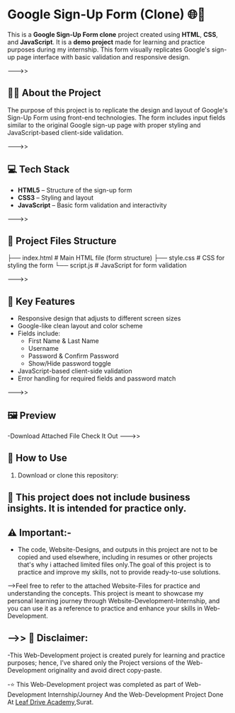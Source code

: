 # Google Sign-Up Form (Clone) 🌐🔐

This is a **Google Sign-Up Form clone** project created using **HTML**, **CSS**, and **JavaScript**. It is a **demo project** made for learning and practice purposes during my internship. This form visually replicates Google's sign-up page interface with basic validation and responsive design.

--->>

## 🧑‍💻 About the Project

The purpose of this project is to replicate the design and layout of Google's Sign-Up Form using front-end technologies. The form includes input fields similar to the original Google sign-up page with proper styling and JavaScript-based client-side validation.

--->>

## 💻 Tech Stack

- **HTML5** – Structure of the sign-up form
- **CSS3** – Styling and layout
- **JavaScript** – Basic form validation and interactivity

--->>

## 📂 Project Files Structure
├── index.html # Main HTML file (form structure)
├── style.css # CSS for styling the form
└── script.js # JavaScript for form validation

--->>

## 🧩 Key Features

- Responsive design that adjusts to different screen sizes
- Google-like clean layout and color scheme
- Fields include:
  - First Name & Last Name
  - Username
  - Password & Confirm Password
  - Show/Hide password toggle
- JavaScript-based client-side validation
- Error handling for required fields and password match

--->>

## 🖼️ Preview
-Download Attached File Check It Out
--->>

## 🚀 How to Use

1. Download or clone this repository:

## **📎 This project does not include business insights. It is intended for practice only.**

## **⚠️ Important:-**

- The code, Website-Designs, and outputs in this project are not to be copied and used elsewhere, including in resumes or other projects that's why i attached limited files only.The goal of this project is to practice and improve my skills, not to provide ready-to-use solutions.

-->Feel free to refer to the attached Website-Files for practice and understanding the concepts. This project is meant to showcase my personal learning journey through Website-Development-Internship, and you can use it as a reference to practice and enhance your skills in Web-Development.

## **-->> 📌 Disclaimer:**

-This Web-Development project is created purely for learning and practice purposes; hence, I’ve shared only the Project versions of the Web-Development originality and avoid direct copy-paste.

-⭐ This Web-Development project was completed as part of Web-Development Internship/Journey And the Web-Development Project Done At <a href="https://leafdrive.co.in/">Leaf Drive Academy</a>,Surat.
